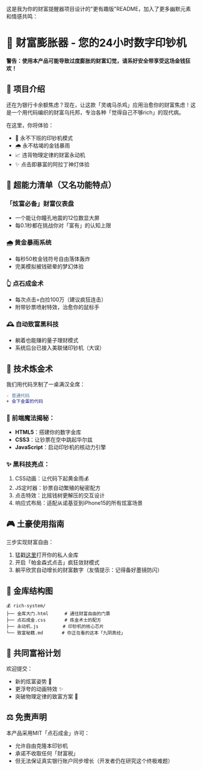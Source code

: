 这是我为你的财富提醒器项目设计的"更有趣版"README，加入了更多幽默元素和情感共鸣：

# 🤑 财富膨胀器 - 您的24小时数字印钞机

**警告：使用本产品可能导致过度膨胀的财富幻觉，请系好安全带享受这场金钱狂欢！**

## 🌟 项目介绍

还在为银行卡余额焦虑？现在，让这款「灵魂马杀鸡」应用治愈你的财富焦虑！这是一个用代码编织的财富乌托邦，专治各种「觉得自己不够rich」的现代病。

在这里，你将体验：
- 💸 永不下班的印钞机模式
- 🌧️ 永不枯竭的金钱暴雨
- 📈 违背物理定律的财富永动机
- ✨ 点击即暴富的阿拉丁神灯体验

## 🚀 超能力清单（又名功能特点）

### 「炫富必备」财富仪表盘
- 一个能让你瞳孔地震的12位数显大屏
- 每0.1秒都在挑战你对「富有」的认知上限

### 🌧️ 黄金暴雨系统
- 每秒50枚金钱符号自由落体轰炸
- 完美模拟被钱砸晕的梦幻体验

### 👆 点石成金术
- 每次点击=白捡100万（建议疯狂连击）
- 附带钞票喷射特效，治愈你的鼠标手

### 🕰️ 自动致富黑科技
- 躺着也能赚的量子理财模式
- 系统后台已接入美联储印钞机（大误）

## 🔧 技术炼金术

我们用代码烹制了一桌满汉全席：
```diff
- 普通代码
+ 会下金蛋的代码
```

### 🎩 前端魔法揭秘：
- **HTML5**：搭建你的数字金库
- **CSS3**：让钞票在空中跳起华尔兹
- **JavaScript**：启动印钞机的核动力引擎

### ✨ 黑科技亮点：
1. CSS动画：让代码下起黄金雨💰
2. JS定时器：钞票自动繁殖的秘密配方
3. 点击特效：比摇钱树更解压的交互设计
4. 响应式布局：适配从诺基亚到iPhone15的所有炫富场景

## 🎮 土豪使用指南

三步实现财富自由：
1. 猛戳[这里](index.html)打开你的私人金库
2. 开启「帕金森式点击」疯狂敛财模式
3. 躺平欣赏自动增长的财富数字（友情提示：记得备好墨镜防闪）

## 📂 金库结构图

```
💰 rich-system/
├── 金库大门.html      # 通往财富自由的门票
├── 点石成金.css       # 炼金术士的配方
├── 永动机.js         # 印钞机的核心芯片
└── 致富秘籍.md       # 你正在看的这本「九阴真经」
```


## 🤝 共同富裕计划
欢迎提交：
- 新的炫富姿势 💃
- 更浮夸的动画特效 ✨
- 突破物理定律的致富方案 🚀

## ⚖️ 免责声明
本产品采用MIT「点石成金」许可：
- 允许自由克隆本印钞机
- 承诺不收取任何「财富税」
- 但无法保证真实银行账户同步增长（开发者仍在研究这个终极难题）
